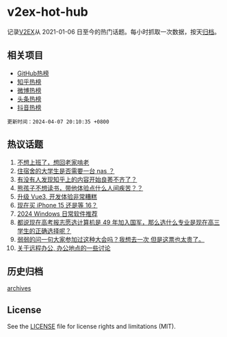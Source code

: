 # v2ex-hot-hub

 记录[V2EX](https://www.v2ex.com/)从 2021-01-06 日至今的热门话题。每小时抓取一次数据，按天[归档](archives)。
 
 ## 相关项目

- [GitHub热榜](https://github.com/snaildev/github-hot-hub)
- [知乎热榜](https://github.com/snaildev/zhihu-hot-hub)
- [微博热榜](https://github.com/snaildev/weibo-hot-hub)
- [头条热榜](https://github.com/snaildev/toutiao-hot-hub)
- [抖音热榜](https://github.com/snaildev/douyin-hot-hub)


 `更新时间：2024-04-07 20:10:35 +0800`

## 热议话题

1. [不想上班了，想回老家啃老](https://www.v2ex.com/t/1030200)
1. [住宿舍的大学生是否需要一台 nas ？](https://www.v2ex.com/t/1030069)
1. [有没有人发现知乎上的内容开始良莠不齐了？](https://www.v2ex.com/t/1030157)
1. [熊孩子不想读书，带他体验点什么人间疾苦？？](https://www.v2ex.com/t/1030080)
1. [升级 Vue3, 开发体验非常糟糕](https://www.v2ex.com/t/1030170)
1. [现在买 iPhone 15 还是等 16？](https://www.v2ex.com/t/1030125)
1. [2024 Windows 日常软件推荐](https://www.v2ex.com/t/1030062)
1. [都说现在高考报志愿选计算机是 49 年加入国军，那么选什么专业是现在高三学生的正确选择呢？](https://www.v2ex.com/t/1030260)
1. [弱弱的问一句大家参加过这种大会吗？我想去一次 但是这票也太贵了。](https://www.v2ex.com/t/1030145)
1. [关于远程办公, 办公地点的一些讨论](https://www.v2ex.com/t/1030067)

## 历史归档

[archives](archives)

## License

See the [LICENSE](LICENSE) file for license rights and limitations (MIT).
